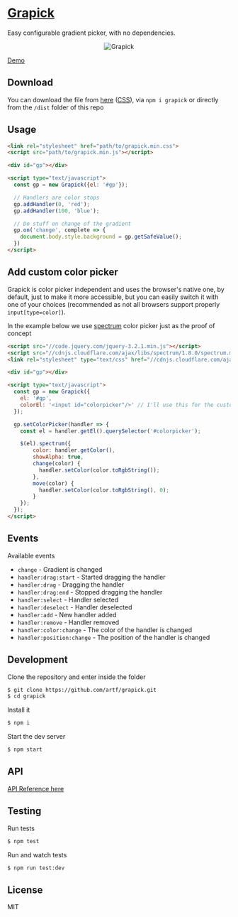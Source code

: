 # [Grapick](https://artf.github.io/grapick)


Easy configurable gradient picker, with no dependencies.

<p align="center"><img src="https://artf.github.io/grapick/img/grapick.jpg" alt="Grapick" align="center"/></p>

[Demo](https://artf.github.io/grapick)





## Download

You can download the file from [here](https://cdn.rawgit.com/artf/grapick/master/dist/grapick.min.js) ([CSS](https://cdn.rawgit.com/artf/grapick/master/dist/grapick.min.css)), via `npm i grapick` or directly from the `/dist` folder of this repo





## Usage

```html
<link rel="stylesheet" href="path/to/grapick.min.css">
<script src="path/to/grapick.min.js"></script>

<div id="gp"></div>

<script type="text/javascript">
  const gp = new Grapick({el: '#gp'});

  // Handlers are color stops
  gp.addHandler(0, 'red');
  gp.addHandler(100, 'blue');

  // Do stuff on change of the gradient
  gp.on('change', complete => {
    document.body.style.background = gp.getSafeValue();
  })
</script>
```





## Add custom color picker

Grapick is color picker independent and uses the browser's native one, by default, just to make it more accessible, but you can easily switch it with one of your choices (recommended as not all browsers support properly `input[type=color]`).

In the example below we use [spectrum](https://github.com/bgrins/spectrum) color picker just as the proof of concept

```html
<script src="//code.jquery.com/jquery-3.2.1.min.js"></script>
<script src="//cdnjs.cloudflare.com/ajax/libs/spectrum/1.8.0/spectrum.min.js"></script>
<link rel="stylesheet" type="text/css" href="//cdnjs.cloudflare.com/ajax/libs/spectrum/1.8.0/spectrum.min.css">

<div id="gp"></div>

<script type="text/javascript">
  const gp = new Grapick({
    el: '#gp',
    colorEl: '<input id="colorpicker"/>' // I'll use this for the custom color picker
  });

  gp.setColorPicker(handler => {
    const el = handler.getEl().querySelector('#colorpicker');

    $(el).spectrum({
        color: handler.getColor(),
        showAlpha: true,
        change(color) {
          handler.setColor(color.toRgbString());
        },
        move(color) {
          handler.setColor(color.toRgbString(), 0);
        }
    });
  });
</script>
```



## Events

Available events

* `change` - Gradient is changed
* `handler:drag:start` - Started dragging the handler
* `handler:drag` - Dragging the handler
* `handler:drag:end` - Stopped dragging the handler
* `handler:select` - Handler selected
* `handler:deselect` - Handler deselected
* `handler:add` - New handler added
* `handler:remove` - Handler removed
* `handler:color:change` - The color of the handler is changed
* `handler:position:change` - The position of the handler is changed





## Development

Clone the repository and enter inside the folder

```sh
$ git clone https://github.com/artf/grapick.git
$ cd grapick
```

Install it

```sh
$ npm i
```

Start the dev server

```sh
$ npm start
```





## API

[API Reference here](https://github.com/artf/grapick/wiki)





## Testing

Run tests

```sh
$ npm test
```

Run and watch tests

```sh
$ npm run test:dev
```





## License

MIT
